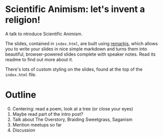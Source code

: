 Scientific Animism: let's invent a religion!
============================================

A talk to ntroduce Scientific Animism.

The slides, contained in `index.html`, are built using [remarkjs](https://github.com/gnab/remark), which allows you to write your slides in nice simple markdown and turns them into beautiful, browser-powered slides complete with speaker notes. Read its readme to find out more about it.

There's lots of custom styling on the slides, found at the top of the `index.html` file.


Outline
=======

0. Centering: read a poem, look at a tree (or close your eyes)
1. Maybe read part of the intro post?
2. Talk about The Overstory, Braiding Sweetgrass, Saganism
3. Mention meetups so far
4. Discussion
